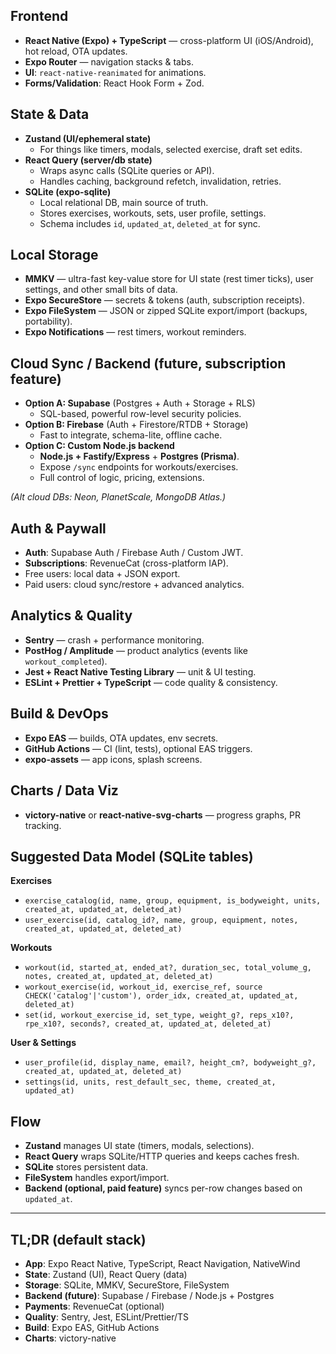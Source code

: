 ## Frontend

- **React Native (Expo) + TypeScript** — cross-platform UI (iOS/Android), hot reload, OTA updates.
- **Expo Router** — navigation stacks & tabs.
- **UI**: `react-native-reanimated` for animations.
- **Forms/Validation**: React Hook Form + Zod.

## State & Data

- **Zustand (UI/ephemeral state)**
  - For things like timers, modals, selected exercise, draft set edits.
- **React Query (server/db state)**
  - Wraps async calls (SQLite queries or API).
  - Handles caching, background refetch, invalidation, retries.
- **SQLite (expo-sqlite)**
  - Local relational DB, main source of truth.
  - Stores exercises, workouts, sets, user profile, settings.
  - Schema includes `id`, `updated_at`, `deleted_at` for sync.

## Local Storage

- **MMKV** — ultra-fast key-value store for UI state (rest timer ticks), user settings, and other small bits of data.
- **Expo SecureStore** — secrets & tokens (auth, subscription receipts).
- **Expo FileSystem** — JSON or zipped SQLite export/import (backups, portability).
- **Expo Notifications** — rest timers, workout reminders.

## Cloud Sync / Backend (future, subscription feature)

- **Option A: Supabase** (Postgres + Auth + Storage + RLS)
  - SQL-based, powerful row-level security policies.
- **Option B: Firebase** (Auth + Firestore/RTDB + Storage)
  - Fast to integrate, schema-lite, offline cache.
- **Option C: Custom Node.js backend**
  - **Node.js + Fastify/Express** + **Postgres (Prisma)**.
  - Expose `/sync` endpoints for workouts/exercises.
  - Full control of logic, pricing, extensions.

_(Alt cloud DBs: Neon, PlanetScale, MongoDB Atlas.)_

## Auth & Paywall

- **Auth**: Supabase Auth / Firebase Auth / Custom JWT.
- **Subscriptions**: RevenueCat (cross-platform IAP).
- Free users: local data + JSON export.
- Paid users: cloud sync/restore + advanced analytics.

## Analytics & Quality

- **Sentry** — crash + performance monitoring.
- **PostHog / Amplitude** — product analytics (events like `workout_completed`).
- **Jest + React Native Testing Library** — unit & UI testing.
- **ESLint + Prettier + TypeScript** — code quality & consistency.

## Build & DevOps

- **Expo EAS** — builds, OTA updates, env secrets.
- **GitHub Actions** — CI (lint, tests), optional EAS triggers.
- **expo-assets** — app icons, splash screens.

## Charts / Data Viz

- **victory-native** or **react-native-svg-charts** — progress graphs, PR tracking.

## Suggested Data Model (SQLite tables)

**Exercises**

- `exercise_catalog(id, name, group, equipment, is_bodyweight, units, created_at, updated_at, deleted_at)`
- `user_exercise(id, catalog_id?, name, group, equipment, notes, created_at, updated_at, deleted_at)`

**Workouts**

- `workout(id, started_at, ended_at?, duration_sec, total_volume_g, notes, created_at, updated_at, deleted_at)`
- `workout_exercise(id, workout_id, exercise_ref, source CHECK('catalog'|'custom'), order_idx, created_at, updated_at, deleted_at)`
- `set(id, workout_exercise_id, set_type, weight_g?, reps_x10?, rpe_x10?, seconds?, created_at, updated_at, deleted_at)`

**User & Settings**

- `user_profile(id, display_name, email?, height_cm?, bodyweight_g?, created_at, updated_at, deleted_at)`
- `settings(id, units, rest_default_sec, theme, created_at, updated_at)`

## Flow

- **Zustand** manages UI state (timers, modals, selections).
- **React Query** wraps SQLite/HTTP queries and keeps caches fresh.
- **SQLite** stores persistent data.
- **FileSystem** handles export/import.
- **Backend (optional, paid feature)** syncs per-row changes based on `updated_at`.

---

## TL;DR (default stack)

- **App**: Expo React Native, TypeScript, React Navigation, NativeWind
- **State**: Zustand (UI), React Query (data)
- **Storage**: SQLite, MMKV, SecureStore, FileSystem
- **Backend (future)**: Supabase / Firebase / Node.js + Postgres
- **Payments**: RevenueCat (optional)
- **Quality**: Sentry, Jest, ESLint/Prettier/TS
- **Build**: Expo EAS, GitHub Actions
- **Charts**: victory-native
